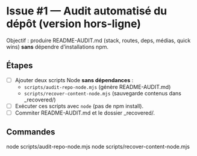 # Issue #1 — Audit automatisé du dépôt (version hors-ligne)

Objectif : produire README-AUDIT.md (stack, routes, deps, médias, quick wins) **sans** dépendre d’installations npm.

## Étapes
- [ ] Ajouter deux scripts Node **sans dépendances** :
  - `scripts/audit-repo-node.mjs` (génère README-AUDIT.md)
  - `scripts/recover-content-node.mjs` (sauvegarde contenus dans _recovered/)
- [ ] Exécuter ces scripts avec `node` (pas de npm install).
- [ ] Commiter README-AUDIT.md et le dossier _recovered/.

## Commandes
node scripts/audit-repo-node.mjs
node scripts/recover-content-node.mjs
